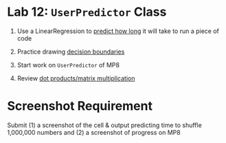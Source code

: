 # Lab 12: `UserPredictor` Class

1. Use a LinearRegression to [predict how long](./regression/README.md) it will take to run a piece of code

2. Practice drawing [decision boundaries](./boundary/README.md)

3. Start work on `UserPredictor` of MP8

4. Review [dot products/matrix multiplication](./dot-product-matrix-multiplication/README.md)


# Screenshot Requirement

Submit (1) a screenshot of the cell & output predicting time to shuffle 1,000,000 numbers and 
(2) a screenshot of progress on MP8
